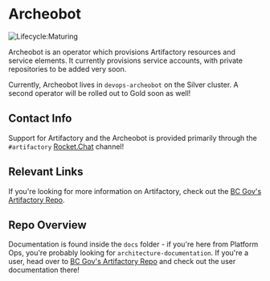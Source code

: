 # Archeobot

![Lifecycle:Maturing](https://img.shields.io/badge/Lifecycle-Maturing-007EC6)

Archeobot is an operator which provisions Artifactory resources and service elements. It currently provisions service accounts, with private repositories to be added very soon.

Currently, Archeobot lives in `devops-archeobot` on the Silver cluster. A second operator will be rolled out to Gold soon as well!

## Contact Info

Support for Artifactory and the Archeobot is provided primarily through the `#artifactory` [Rocket.Chat](https://chat.developer.gov.bc.ca) channel!

## Relevant Links

If you're looking for more information on Artifactory, check out the [BC Gov's Artifactory Repo](https://github.com/BCDevOps/developer-experience/tree/master/apps/artifactory).

## Repo Overview

Documentation is found inside the `docs` folder - if you're here from Platform Ops, you're probably looking for `architecture-documentation`. If you're a user, head over to [BC Gov's Artifactory Repo](https://github.com/BCDevOps/developer-experience/tree/master/apps/artifactory) and check out the user documentation there!

